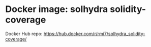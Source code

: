 # Docker image: solhydra solidity-coverage

Docker Hub repo: https://hub.docker.com/r/rmi7/solhydra_solidity-coverage/
